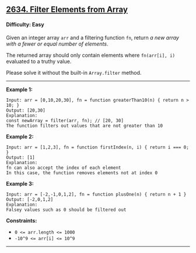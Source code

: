 ## [2634. Filter Elements from Array](https://leetcode.com/problems/filter-elements-from-array)

#### Difficulty: Easy

Given an integer array ```arr``` and a filtering function ```fn```, return _a new array with a fewer or equal number of elements_.

The returned array should only contain elements where ```fn(arr[i], i)``` evaluated to a truthy value.

Please solve it without the built-in ```Array.filter``` method.

---

__Example 1:__
```
Input: arr = [0,10,20,30], fn = function greaterThan10(n) { return n > 10; }
Output: [20,30]
Explanation:
const newArray = filter(arr, fn); // [20, 30]
The function filters out values that are not greater than 10
```

__Example 2:__
```
Input: arr = [1,2,3], fn = function firstIndex(n, i) { return i === 0; }
Output: [1]
Explanation:
fn can also accept the index of each element
In this case, the function removes elements not at index 0
```

__Example 3:__
```
Input: arr = [-2,-1,0,1,2], fn = function plusOne(n) { return n + 1 }
Output: [-2,0,1,2]
Explanation:
Falsey values such as 0 should be filtered out
```

__Constraints:__

- ```0 <= arr.length <= 1000```
- ```-10^9 <= arr[i] <= 10^9```

---
